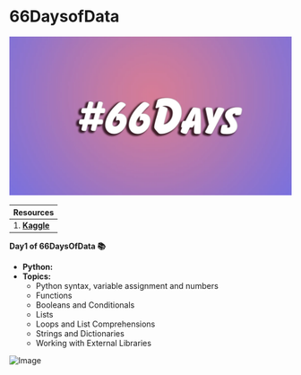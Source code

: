 # 66DaysofData
![Image](./images/66days.png)

| Resources |
| ----- |
| 1. [**Kaggle**](https://www.kaggle.com/learn) |



**Day1 of 66DaysOfData :books:**
- **Python:** 
- **Topics:** 
  - Python syntax, variable assignment and numbers
  - Functions
  - Booleans and Conditionals
  - Lists
  - Loops and List Comprehensions
  - Strings and Dictionaries
  - Working with External Libraries

![Image]()
